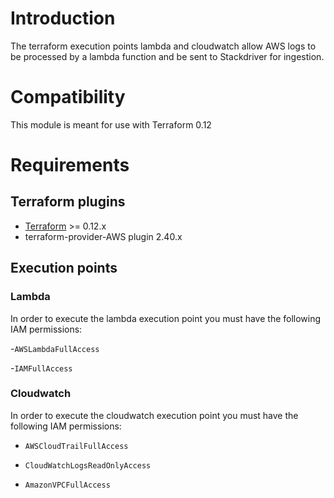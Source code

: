# Introduction

The terraform execution points lambda and cloudwatch allow AWS logs to be processed by a lambda function and be sent to Stackdriver for ingestion.

# Compatibility

This module is meant for use with Terraform 0.12

# Requirements

## Terraform plugins
- [Terraform](https://www.terraform.io/downloads.html) >= 0.12.x
- terraform-provider-AWS plugin 2.40.x

## Execution points

### Lambda

In order to execute the lambda execution point you must have the following IAM permissions:

-`AWSLambdaFullAccess`

-`IAMFullAccess`

### Cloudwatch

In order to execute the cloudwatch execution point you must have the following IAM permissions:

- `AWSCloudTrailFullAccess`

- `CloudWatchLogsReadOnlyAccess`

- `AmazonVPCFullAccess`
